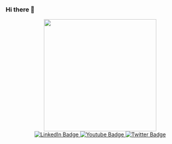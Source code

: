 ### Hi there 👋
<div id="header" align="center">
  <img src="https://media.giphy.com/media/HV0tHmPREaD0sIixmg/giphy.gif" width="300"/>
</div>
<div id="badges" align="center">
  <a href="https://www.linkedin.com/in/ekaterina-zabolotskikh-a6b3a9233/">
    <img src="https://img.shields.io/badge/LinkedIn-blue?style=for-the-badge&logo=linkedin&logoColor=white" alt="LinkedIn Badge"/>
  </a>
  <a href="zabolotskihkate@gmail.com">
    <img src="https://img.shields.io/badge/mail-white?style=for-the-badge&logo=gmail&logoColor=red" alt="Youtube Badge"/>
  </a>
  <a href="https://t.me/yourPrincesskkk">
    <img src="https://img.shields.io/badge/Telegram-blue?style=for-the-badge&logo=telegram&logoColor=white" alt="Twitter Badge"/>
  </a>
</div>


<!--
**KateZabolotskih/KateZabolotskih** is a ✨ _special_ ✨ repository because its `README.md` (this file) appears on your GitHub profile.

Here are some ideas to get you started:

- 🔭 I’m currently working on ...
- 🌱 I’m currently learning ...
- 👯 I’m looking to collaborate on ...
- 🤔 I’m looking for help with ...
- 💬 Ask me about ...
- 📫 How to reach me: ...
- 😄 Pronouns: ...
- ⚡ Fun fact: ...
-->
